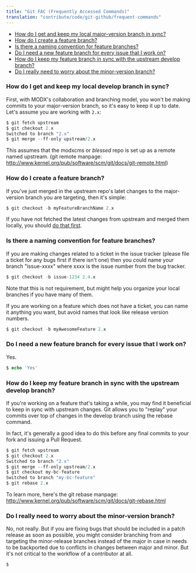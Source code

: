 ```yaml
---
title: "Git FAC (Frequently Accessed Commands)"
translation: "contribute/code/git-github/frequent-commands"
---
```


- [How do I get and keep my local major-version branch in sync?](#GitFAC%28FrequentlyAccessedCommands%29-HowdoIgetandkeepmylocaldevelopbranchinsync%3F)
- [How do I create a feature branch?](#GitFAC%28FrequentlyAccessedCommands%29-HowdoIcreateafeaturebranch%3F)
- [Is there a naming convention for feature branches?](#GitFAC%28FrequentlyAccessedCommands%29-Isthereanamingconventionforfeaturebranches%3F)
- [Do I need a new feature branch for every issue that I work on?](#GitFAC%28FrequentlyAccessedCommands%29-DoIneedanewfeaturebranchforeveryissuethatIworkon%3F)
- [How do I keep my feature branch in sync with the upstream develop branch?](#GitFAC%28FrequentlyAccessedCommands%29-HowdoIkeepmyfeaturebranchinsyncwiththeupstreamdevelopbranch%3F)
- [Do I really need to worry about the minor-version branch?](#GitFAC%28FrequentlyAccessedCommands%29-DoIreallyneedtoworryaboutthemasterbranch%3F)
 


### How do I get and keep my local develop branch in sync?

 First, with MODX's collaboration and branching model, you won't be making commits to your major-version branch, so it's easy to keep it up to date. Let's assume you are working with `2.x`:

 ``` php 
$ git fetch upstream
$ git checkout 2.x
Switched to branch "2.x"
$ git merge --ff-only upstream/2.x
```

 This assumes that the modxcms or _blessed_ repo is set up as a remote named upstream. (git remote manpage: <http://www.kernel.org/pub/software/scm/git/docs/git-remote.html>)

### How do I create a feature branch?

 If you've just merged in the upstream repo's latet changes to the major-version branch you are targeting, then it's simple:

 ``` php 
$ git checkout -b myFeatureBranchName 2.x
```

 If you have not fetched the latest changes from upstream and merged them locally, you should [do that first](#GitFAC%28FrequentlyAccessedCommands%29-HowdoIgetandkeepmylocaldevelopbranchinsync%3F).

### Is there a naming convention for feature branches?

 If you are making changes related to a ticket in the issue tracker (please file a ticket for any bugs first if there isn't one) then you could name your branch "issue-xxxx" where xxxx is the issue number from the bug tracker.

 ``` php 
$ git checkout -b issue-1234 2.4.x
```

Note that this is not requirement, but might help you organize your local branches if you have many of them.

 If you are working on a feature which does not have a ticket, you can name it anything you want, but avoid names that look like release version numbers.

 ``` php 
$ git checkout -b myAwesomeFeature 2.x
```

### Do I need a new feature branch for every issue that I work on?

 Yes.

 ``` php 
$ echo 'Yes'
```

### How do I keep my feature branch in sync with the upstream develop branch?

 If you're working on a feature that's taking a while, you may find it beneficial to keep in sync with upstream changes. Git allows you to "replay" your commits over top of changes in the develop branch using the rebase command.

 In fact, it's generally a good idea to do this before any final commits to your fork and issuing a Pull Request.

 ``` php 
$ git fetch upstream
$ git checkout 2.x
Switched to branch "2.x"
$ git merge --ff-only upstream/2.x
$ git checkout my-bc-feature
Switched to branch "my-bc-feature"
$ git rebase 2.x
```

 To learn more, here's the git rebase manpage: <http://www.kernel.org/pub/software/scm/git/docs/git-rebase.html>

### Do I really need to worry about the minor-version branch?

 No, not really. But if you are fixing bugs that should be included in a patch release as soon as possible, you might consider branching from and targeting the minor-release branches instead of the major in case in needs to be backported due to conflicts in changes between major and minor. But it's not critical to the workflow of a contributor at all.

 ``` php 
$
```
